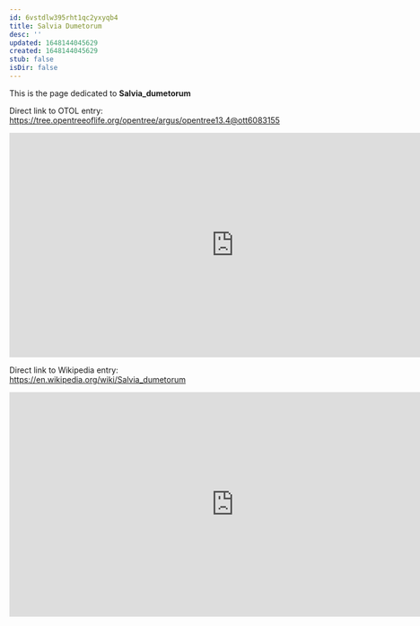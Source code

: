 ```yaml
---
id: 6vstdlw395rht1qc2yxyqb4
title: Salvia Dumetorum
desc: ''
updated: 1648144045629
created: 1648144045629
stub: false
isDir: false
---
```

This is the page dedicated to **Salvia_dumetorum**


Direct link to OTOL entry: https://tree.opentreeoflife.org/opentree/argus/opentree13.4@ott6083155



<html>
    <body>
    <iframe src="https://tree.opentreeoflife.org/opentree/argus/opentree13.4@ott6083155"
    width="800" height="400" frameborder="0" allowfullscreen> </iframe>
    </body>
</html>
    


Direct link to Wikipedia entry: https://en.wikipedia.org/wiki/Salvia_dumetorum



<html>
    <body>
    <iframe src="https://en.wikipedia.org/wiki/Salvia_dumetorum"
    width="800" height="400" frameborder="0" allowfullscreen> </iframe>
    </body>
</html>
    
